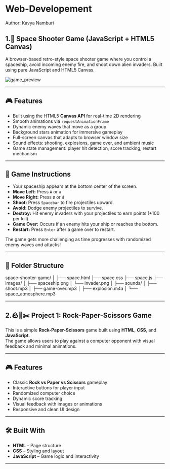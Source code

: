 # Web-Developement

Author: Kavya Namburi

## 1.🚀 Space Shooter Game (JavaScript + HTML5 Canvas)

A browser-based retro-style space shooter game where you control a spaceship, avoid incoming enemy fire, and shoot down alien invaders. Built using pure JavaScript and HTML5 Canvas.

![game_preview](https://github.com/user-attachments/assets/ac6f001d-6b01-4ff7-9918-bf8c619bb5c8)


---

## 🎮 Features

- Built using the HTML5 **Canvas API** for real-time 2D rendering
- Smooth animations via `requestAnimationFrame`
- Dynamic enemy waves that move as a group
- Background stars animation for immersive gameplay
- Full-screen canvas that adapts to browser window size
- Sound effects: shooting, explosions, game over, and ambient music
- Game state management: player hit detection, score tracking, restart mechanism


---

## 🎯 Game Instructions

- Your spaceship appears at the bottom center of the screen.
- **Move Left:** Press `A` or `a`
- **Move Right:** Press `D` or `d`
- **Shoot:** Press `Spacebar` to fire projectiles upward.
- **Avoid:** Dodge enemy projectiles to survive.
- **Destroy:** Hit enemy invaders with your projectiles to earn points (+100 per kill).
- **Game Over:** Occurs if an enemy hits your ship or reaches the bottom.
- **Restart:** Press `Enter` after a game over to restart.

The game gets more challenging as time progresses with randomized enemy waves and attacks!

---

## 📁 Folder Structure
space-shooter-game/
│
├── space.html
├── space.css
├── space.js
├── images/
│ ├── spaceship.png
│ └── invader.png
│
├── sounds/
│ ├── shoot.mp3
│ ├── game-over.mp3
│ ├── explosion.m4a
│ └── space_atmosphere.mp3



---

## 2.🪨📄✂️ Project 1: Rock-Paper-Scissors Game

This is a simple **Rock-Paper-Scissors** game built using **HTML**, **CSS**, and **JavaScript**.  
The game allows users to play against a computer opponent with visual feedback and minimal animations.

---

## 🎮 Features

- Classic **Rock vs Paper vs Scissors** gameplay
- Interactive buttons for player input
- Randomized computer choice
- Dynamic score tracking
- Visual feedback with images or animations
- Responsive and clean UI design

---

## 🛠️ Built With

- **HTML** – Page structure  
- **CSS** – Styling and layout  
- **JavaScript** – Game logic and interactivity  

---


